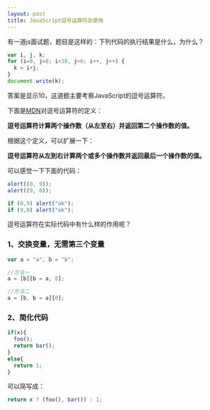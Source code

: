```yaml
---
layout: post
title: JavaScript逗号运算符及使用
---
```


有一道js面试题，题目是这样的：下列代码的执行结果是什么，为什么？

```javascript
var i, j, k;
for (i=0, j=0; i<10, j<6; i++, j++) {
  k = i+j;
}
document.write(k);
```
<!--more-->

答案是显示10，这道题主要考察JavaScript的逗号运算符。

下面是[MDN](https://developer.mozilla.org/en-US/docs/Web/JavaScript/Reference/Operators/Comma_Operator)对逗号运算符的定义：

**逗号运算符计算两个操作数（从左至右）并返回第二个操作数的值。**

根据这个定义，可以扩展一下：

**逗号运算符从左到右计算两个或多个操作数并返回最后一个操作数的值。**

可以感觉一下下面的代码：

```javascript
alert((0, 9));
alert((9, 0));

if (0,9) alert("ok");
if (9,0) alert("ok");
```

逗号运算符在实际代码中有什么样的作用呢？

### 1、交换变量，无需第三个变量

```javascript
var a = "a", b = "b";

//方法一
a = [b][b = a, 0];

//方法二
a = [b, b = a][0];
```

### 2、简化代码

```javascript
if(x){
  foo();
  return bar();
}
else{
  return 1;
}
```

可以简写成：

```javascript
return x ? (foo(), bar()) : 1;
```